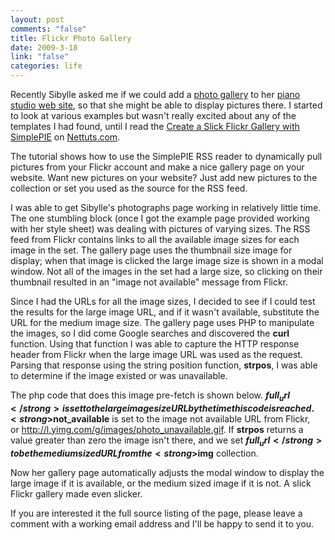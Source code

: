```yaml
--- 
layout: post
comments: "false"
title: Flickr Photo Gallery
date: 2009-3-18
link: "false"
categories: life
---
```

Recently Sibylle asked me if we could add a <a title="Elfenbein Klaviermusik Photo Gallery" href="http://sibyllekuder.com/photos.php" target="_blank">photo gallery</a> to her <a title="Elfenbein Klaviermusik" href="http://sibyllekuder.com" target="_blank">piano studio web site</a>, so that she might be able to display pictures there. I started to look at various examples but wasn't really excited about any of the templates I had found, until I read the <a title="Create a Slick Flickr Gallery with SimplePIE" href="http://net.tutsplus.com/tutorials/php/create-a-slick-flickr-gallery-with-simplepie/" target="_blank">Create a Slick Flickr Gallery with SimplePIE</a> on <a title="Nettuts" href="http://nettuts.com/" target="_blank">Nettuts.com</a>.

The tutorial shows how to use the SimplePIE RSS reader to dynamically pull pictures from your Flickr account and make a nice gallery page on your website. Want new pictures on your website? Just add new pictures to the collection or set you used as the source for the RSS feed.

I was able to get Sibylle's photographs page working in relatively little time. The one stumbling block (once I got the example page provided working with her style sheet) was dealing with pictures of varying sizes. The RSS feed from Flickr contains links to all the available image sizes for each image in the set. The gallery page uses the thumbnail size image for display; when that image is clicked the large image size is shown in a modal window. Not all of the images in the set had a large size, so clicking on their thumbnail resulted in an "image not available" message from Flickr.

Since I had the URLs for all the image sizes, I decided to see if I could test the results for the large image URL, and if it wasn't available, substitute the URL for the medium image size. The gallery page uses PHP to manipulate the images, so I did come Google searches and discovered the <strong>curl</strong> function. Using that function I was able to capture the HTTP response header from Flickr when the large image URL was used as the request. Parsing that response using the string position function, <strong>strpos</strong>, I was able to determine if the image existed or was unavailable.

The php code that does this image pre-fetch is shown below. <strong>$full_url</strong> is set to the large image size URL by the time this code is reached. <strong>$not_available</strong> is set to the image not available URL from Flickr, or http://l.yimg.com/g/images/photo_unavailable.gif. If <strong>strpos</strong> returns a value greater than zero the image isn't there, and we set <strong>$full_url</strong> to be the medium sized URL from the <strong>$img</strong> collection.

Now her gallery page automatically adjusts the modal window to display the large image if it is available, or the medium sized image if it is not. A slick Flickr gallery made even slicker.

If you are interested it the full source listing of the page, please leave a comment with a working email address and I'll be happy to send it to you.
